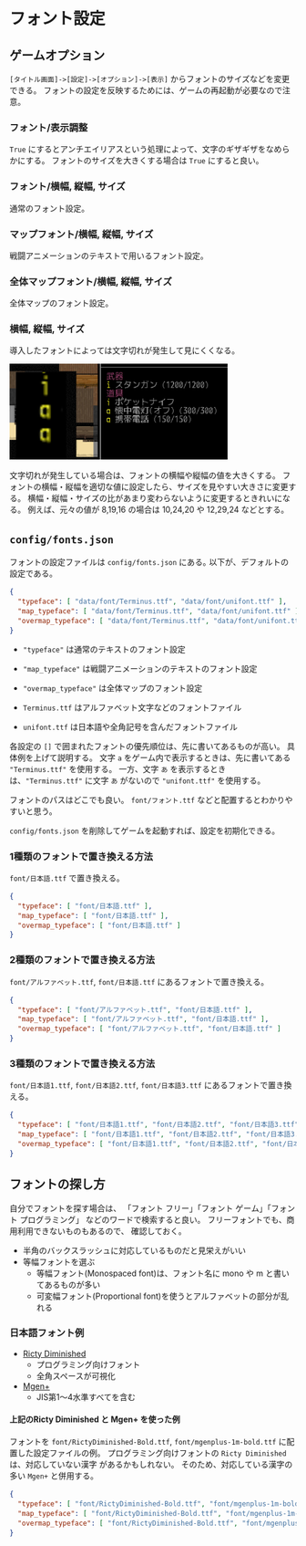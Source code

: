 # フォント設定

## ゲームオプション
`[タイトル画面]->[設定]->[オプション]->[表示]` からフォントのサイズなどを変更できる。
フォントの設定を反映するためには、ゲームの再起動が必要なので注意。

### フォント/表示調整
`True` にするとアンチエイリアスという処理によって、文字のギザギザをなめらかにする。
フォントのサイズを大きくする場合は `True` にすると良い。

### フォント/横幅, 縦幅, サイズ
通常のフォント設定。

### マップフォント/横幅, 縦幅, サイズ
戦闘アニメーションのテキストで用いるフォント設定。

### 全体マップフォント/横幅, 縦幅, サイズ
全体マップのフォント設定。

### 横幅, 縦幅, サイズ
導入したフォントによっては文字切れが発生して見にくくなる。

![string example](https://raw.githubusercontent.com/tlshtivo053153/cdda-install-guide-jp/images/stringExample.png)

文字切れが発生している場合は、フォントの横幅や縦幅の値を大きくする。
フォントの横幅・縦幅を適切な値に設定したら、サイズを見やすい大きさに変更する。
横幅・縦幅・サイズの比があまり変わらないように変更するときれいになる。
例えば、元々の値が 8,19,16 の場合は 10,24,20 や 12,29,24 などとする。

## `config/fonts.json`
フォントの設定ファイルは `config/fonts.json` にある｡
以下が、デフォルトの設定である。

```json
{
  "typeface": [ "data/font/Terminus.ttf", "data/font/unifont.ttf" ],
  "map_typeface": [ "data/font/Terminus.ttf", "data/font/unifont.ttf" ],
  "overmap_typeface": [ "data/font/Terminus.ttf", "data/font/unifont.ttf" ]
}
```

* `"typeface"` は通常のテキストのフォント設定
* `"map_typeface"` は戦闘アニメーションのテキストのフォント設定
* `"overmap_typeface"` は全体マップのフォント設定

* `Terminus.ttf` はアルファベット文字などのフォントファイル
* `unifont.ttf` は日本語や全角記号を含んだフォントファイル

各設定の `[]` で囲まれたフォントの優先順位は、先に書いてあるものが高い。
具体例を上げて説明する。
文字 `a` をゲーム内で表示するときは、先に書いてある `"Terminus.ttf"` を使用する。
一方、文字 `あ` を表示するときは、`"Terminus.ttf"` に文字 `あ` がないので
`"unifont.ttf"` を使用する。

フォントのパスはどこでも良い。
`font/フォント.ttf` などと配置するとわかりやすいと思う。

`config/fonts.json` を削除してゲームを起動すれば、設定を初期化できる。

### 1種類のフォントで置き換える方法
`font/日本語.ttf` で置き換える。

```json
{
  "typeface": [ "font/日本語.ttf" ],
  "map_typeface": [ "font/日本語.ttf" ],
  "overmap_typeface": [ "font/日本語.ttf" ]
}
```

### 2種類のフォントで置き換える方法
`font/アルファベット.ttf`, `font/日本語.ttf` にあるフォントで置き換える。

```json
{
  "typeface": [ "font/アルファベット.ttf", "font/日本語.ttf" ],
  "map_typeface": [ "font/アルファベット.ttf", "font/日本語.ttf" ],
  "overmap_typeface": [ "font/アルファベット.ttf", "font/日本語.ttf" ]
}
```

### 3種類のフォントで置き換える方法
`font/日本語1.ttf`, `font/日本語2.ttf`, `font/日本語3.ttf`
にあるフォントで置き換える。

```json
{
  "typeface": [ "font/日本語1.ttf", "font/日本語2.ttf", "font/日本語3.ttf" ],
  "map_typeface": [ "font/日本語1.ttf", "font/日本語2.ttf", "font/日本語3.ttf" ],
  "overmap_typeface": [ "font/日本語1.ttf", "font/日本語2.ttf", "font/日本語3.ttf" ]
}
```

## フォントの探し方
自分でフォントを探す場合は、
「フォント フリー」「フォント ゲーム」「フォント プログラミング」
などのワードで検索すると良い。
フリーフォントでも、商用利用できないものもあるので、
確認しておく。

* 半角のバックスラッシュに対応しているものだと見栄えがいい
* 等幅フォントを選ぶ
    * 等幅フォント(Monospaced font)は、フォント名に mono や m と書いてあるものが多い
    * 可変幅フォント(Proportional font)を使うとアルファベットの部分が乱れる

### 日本語フォント例

* [Ricty Diminished](https://github.com/edihbrandon/RictyDiminished)
    * プログラミング向けフォント
    * 全角スペースが可視化
* [Mgen+](http://jikasei.me/font/mgenplus/)
    * JIS第1〜4水準すべてを含む

#### 上記のRicty Diminished と Mgen+ を使った例
フォントを `font/RictyDiminished-Bold.ttf`, `font/mgenplus-1m-bold.ttf`
に配置した設定ファイルの例。
プログラミング向けフォントの `Ricty Diminished` は、対応していない漢字
があるかもしれない。
そのため、対応している漢字の多い `Mgen+` と併用する。

```json
{
  "typeface": [ "font/RictyDiminished-Bold.ttf", "font/mgenplus-1m-bold.ttf" ],
  "map_typeface": [ "font/RictyDiminished-Bold.ttf", "font/mgenplus-1m-bold.ttf" ],
  "overmap_typeface": [ "font/RictyDiminished-Bold.ttf", "font/mgenplus-1m-bold.ttf" ]
}
```
